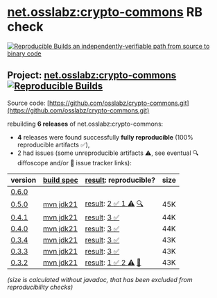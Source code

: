[net.osslabz:crypto-commons](https://central.sonatype.com/artifact/net.osslabz/crypto-commons/versions) RB check
=======

[![Reproducible Builds](https://reproducible-builds.org/images/logos/rb.svg) an independently-verifiable path from source to binary code](https://reproducible-builds.org/)

## Project: [net.osslabz:crypto-commons](https://central.sonatype.com/artifact/net.osslabz/crypto-commons/versions) [![Reproducible Builds](https://img.shields.io/endpoint?url=https://raw.githubusercontent.com/jvm-repo-rebuild/reproducible-central/master/content/net/osslabz/crypto-commons/badge.json)](https://github.com/jvm-repo-rebuild/reproducible-central/blob/master/content/net/osslabz/crypto-commons/README.md)

Source code: [https://github.com/osslabz/crypto-commons.git](https://github.com/osslabz/crypto-commons.git)

rebuilding **6 releases** of net.osslabz:crypto-commons:
- **4** releases were found successfully **fully reproducible** (100% reproducible artifacts :white_check_mark:),
- 2 had issues (some unreproducible artifacts :warning:, see eventual :mag: diffoscope and/or :memo: issue tracker links):

| version | [build spec](/BUILDSPEC.md) | [result](https://reproducible-builds.org/docs/jvm/): reproducible? | size |
| -- | --------- | ------ | -- |
| [0.6.0](https://central.sonatype.com/artifact/net.osslabz/crypto-commons/0.6.0/pom) | | | |
| [0.5.0](https://central.sonatype.com/artifact/net.osslabz/crypto-commons/0.5.0/pom) | [mvn jdk21](crypto-commons-0.5.0.buildspec) | [result](crypto-commons-0.5.0.buildinfo): [2 :white_check_mark:  1 :warning:](crypto-commons-0.5.0.buildcompare) [:mag:](crypto-commons-0.5.0.diffoscope) | 45K |
| [0.4.1](https://central.sonatype.com/artifact/net.osslabz/crypto-commons/0.4.1/pom) | [mvn jdk21](crypto-commons-0.4.1.buildspec) | [result](crypto-commons-0.4.1.buildinfo): [3 :white_check_mark: ](crypto-commons-0.4.1.buildcompare) | 44K |
| [0.4.0](https://central.sonatype.com/artifact/net.osslabz/crypto-commons/0.4.0/pom) | [mvn jdk21](crypto-commons-0.4.0.buildspec) | [result](crypto-commons-0.4.0.buildinfo): [3 :white_check_mark: ](crypto-commons-0.4.0.buildcompare) | 44K |
| [0.3.4](https://central.sonatype.com/artifact/net.osslabz/crypto-commons/0.3.4/pom) | [mvn jdk21](crypto-commons-0.3.4.buildspec) | [result](crypto-commons-0.3.4.buildinfo): [3 :white_check_mark: ](crypto-commons-0.3.4.buildcompare) | 43K |
| [0.3.3](https://central.sonatype.com/artifact/net.osslabz/crypto-commons/0.3.3/pom) | [mvn jdk21](crypto-commons-0.3.3.buildspec) | [result](crypto-commons-0.3.3.buildinfo): [3 :white_check_mark: ](crypto-commons-0.3.3.buildcompare) | 43K |
| [0.3.2](https://central.sonatype.com/artifact/net.osslabz/crypto-commons/0.3.2/pom) | [mvn jdk21](crypto-commons-0.3.2.buildspec) | [result](crypto-commons-0.3.2.buildinfo): [1 :white_check_mark:  2 :warning:](crypto-commons-0.3.2.buildcompare) [:memo:](https://github.com/osslabz/crypto-commons/pull/33) | 43K |

<i>(size is calculated without javadoc, that has been excluded from reproducibility checks)</i>
